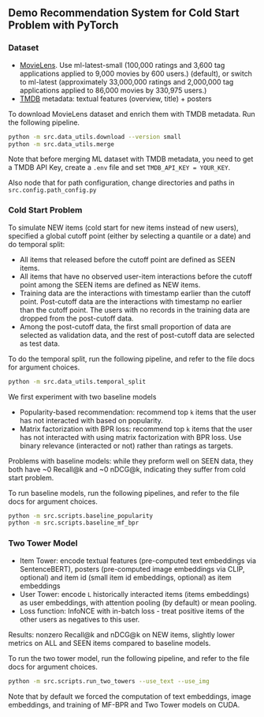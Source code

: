 ## Demo Recommendation System for Cold Start Problem with PyTorch

### Dataset
- [MovieLens](https://grouplens.org/datasets/movielens/). Use ml-latest-small (100,000 ratings and 3,600 tag applications applied to 9,000 movies by 600 users.) (default), or switch to ml-latest (approximately 33,000,000 ratings and 2,000,000 tag applications applied to 86,000 movies by 330,975 users.)
- [TMDB](https://www.themoviedb.org/?language=en-US) metadata: textual features (overview, title) + posters

To download MovieLens dataset and enrich them with TMDB metadata. Run the following pipeline.

```bash
python -m src.data_utils.download --version small
python -m src.data_utils.merge
```

Note that before merging ML dataset with TMDB metadata, you need to get a TMDB API Key, create a `.env` file and set `TMDB_API_KEY = YOUR_KEY`.

Also node that for path configuration, change directories and paths in `src.config.path_config.py`

### Cold Start Problem

To simulate NEW items (cold start for new items instead of new users), specified a global cutoff point (either by selecting a quantile or a date) and do temporal split:
- All items that released before the cutoff point are defined as SEEN items.
- All items that have no observed user-item interactions before the cutoff point among the SEEN items are defined as NEW items.
- Training data are the interactions with timestamp earlier than the cutoff point. Post-cutoff data are the interactions with timestamp no earlier than the cutoff point. The users with no records in the training data are dropped from the post-cutoff data.
- Among the post-cutoff data, the first small proportion of data are selected as validation data, and the rest of post-cutoff data are selected as test data.

To do the temporal split, run the following pipeline, and refer to the file docs for argument choices.
```bash
python -m src.data_utils.temporal_split
```

We first experiment with two baseline models
- Popularity-based recommendation: recommend top `k` items that the user has not interacted with based on popularity.
- Matrix factorization with BPR loss: recommend top `k` items that the user has not interacted with using matrix factorization with BPR loss. Use binary relevance (interacted or not) rather than ratings as targets.

Problems with baseline models: while they preform well on SEEN data, they both have ~0 Recall@k and ~0 nDCG@k, indicating they suffer from cold start problem.

To run baseline models, run the following pipelines, and refer to the file docs for argument choices.
```bash
python -m src.scripts.baseline_popularity
python -m src.scripts.baseline_mf_bpr
```

### Two Tower Model

- Item Tower: encode textual features (pre-computed text embeddings via SentenceBERT), posters (pre-computed image embeddings via CLIP, optional) and item id (small item id embeddings, optional) as item embeddings
- User Tower: encode `L` historically interacted items (items embeddings) as user embeddings, with attention pooling (by default) or mean pooling.
- Loss function: InfoNCE with in-batch loss - treat positive items of the other users as negatives to this user.

Results: nonzero Recall@k and nDCG@k on NEW items, slightly lower metrics on ALL and SEEN items compared to baseline models.

To run the two tower model, run the following pipeline, and refer to the file docs for argument choices.
```bash
python -m src.scripts.run_two_towers --use_text --use_img
```

Note that by default we forced the computation of text embeddings, image embeddings, and training of MF-BPR and Two Tower models on CUDA.

